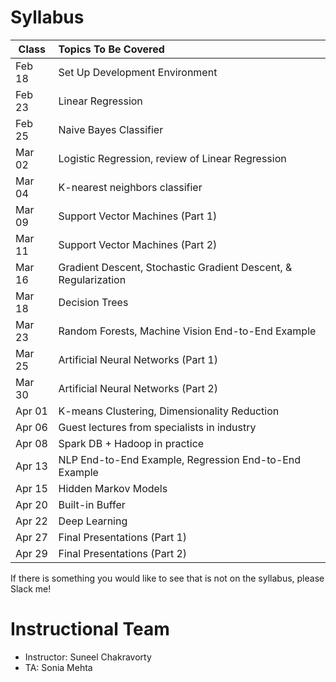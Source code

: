 # Syllabus
Class         | Topics To Be Covered
------------- |:---------------------
Feb 18        | Set Up Development Environment
Feb 23        | Linear Regression
Feb 25        | Naive Bayes Classifier
Mar 02        | Logistic Regression, review of Linear Regression
Mar 04        | K-nearest neighbors classifier
Mar 09        | Support Vector Machines (Part 1)
Mar 11        | Support Vector Machines (Part 2)
Mar 16        | Gradient Descent, Stochastic Gradient Descent, & Regularization
Mar 18        | Decision Trees
Mar 23        | Random Forests, Machine Vision End-to-End Example
Mar 25        | Artificial Neural Networks (Part 1)
Mar 30        | Artificial Neural Networks (Part 2)
Apr 01        | K-means Clustering, Dimensionality Reduction
Apr 06        | Guest lectures from specialists in industry
Apr 08        | Spark DB + Hadoop in practice
Apr 13        | NLP End-to-End Example, Regression End-to-End Example
Apr 15        | Hidden Markov Models
Apr 20        | Built-in Buffer
Apr 22        | Deep Learning
Apr 27        | Final Presentations (Part 1)
Apr 29        | Final Presentations (Part 2)

If there is something you would like to see that is not on the syllabus, please Slack me!

# Instructional Team
- Instructor: Suneel Chakravorty
- TA: Sonia Mehta
